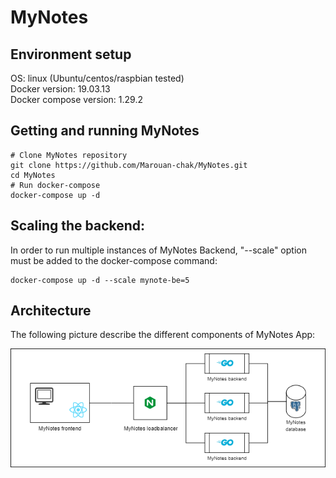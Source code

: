 # MyNotes
## Environment setup
OS: linux (Ubuntu/centos/raspbian tested)  
Docker version: 19.03.13  
Docker compose version: 1.29.2  
## Getting and running MyNotes  
```
# Clone MyNotes repository
git clone https://github.com/Marouan-chak/MyNotes.git
cd MyNotes
# Run docker-compose
docker-compose up -d
```
## Scaling the backend:  
In order to run multiple instances of MyNotes Backend, "--scale" option must be added to the docker-compose command:  
```
docker-compose up -d --scale mynote-be=5
```
## Architecture  
The following picture describe the different components of MyNotes App:

![alt text](https://github.com/Marouan-chak/MyNotes/blob/master/MyNotes.png?raw=true)
